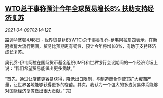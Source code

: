 <!--1617935462000-->
[WTO总干事称预计今年全球贸易增长8% 扶助支持经济复苏](https://cn.reuters.com/article/wto-global-trade-0409-idCNKBS2BW06A)
------

<div><i>2021-04-09T02:14:12Z</i></div><p>路透华盛顿4月8日 - 世界贸易组织(WTO)总干事奥孔乔-伊韦阿拉周四表示，在新冠疫情大流行期间，贸易比预期更有韧性，预计今年将增长8%，有助于支持经济成长复苏。 　</p><p>奥孔乔-伊韦阿拉在国际货币基金组织(IMF)和世界银行会议期间的一个经济论坛上说：“我们希望贸易能做出更多贡献。” 　</p><p>“首先，通过让疫苗更容易获得，降低出口限制，与制造商合作使其扩大疫苗产量，让世界各地能够获得更多的疫苗。其次，我认为一个强大的多边贸易体系能够对国际经济复苏做出很大贡献。”(完)</p>
